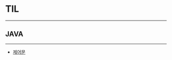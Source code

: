 # TIL
___
## JAVA
___
* [제어문]([github.com/yongcoding1/TIL/JAVA/제어푼.md](https://github.com/yongcoding1/TIL/blob/main/JAVA/제어문.md))
